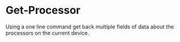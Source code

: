 # Get-Processor
Using a one line command get back multiple fields of data about the processors on the current device.
